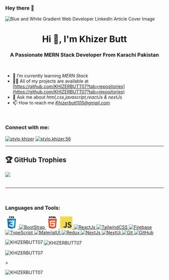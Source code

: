 ### Hey there 👋

<!--
**KHIZERBUTT07/KHIZERBUTT07** is a ✨ _special_ ✨ repository because its `README.md` (this file) appears on your GitHub profile.

Here are some ideas to get you started:

- 🔭 I’m currently working on ...
- 🌱 I’m currently learning ...
- 👯 I’m looking to collaborate on ...
- 🤔 I’m looking for help with ...
- 💬 Ask me about ...
- 📫 How to reach me: ...
- 😄 Pronouns: ...
- ⚡ Fun fact: ...
-->
![Blue and White Gradient Web Developer LinkedIn Article Cover Image](https://github.com/user-attachments/assets/d0d65855-b43f-4759-be9c-744103f2e00f)

 <h1 align="center">Hi 👋, I'm Khizer Butt</h1>
<h3 align="center">A Passionate MERN Stack Developer From Karachi Pakistan</h3>

<img align="right" width="300px" src="https://media3.giphy.com/media/qgQUggAC3Pfv687qPC/giphy.gif" alt="">


<p align="left"> <a href="https://twitter.com/" target="blank"><img src="https://img.shields.io/twitter/follow/?logo=twitter&style=for-the-badge" alt="" /></a> </p>

- 🌱 I’m currently learning *MERN Stack*
- 👨‍💻 All of my projects are available at [https://github.com/KHIZERBUTT07?tab=repositories](https://github.com/KHIZERBUTT07?tab=repositories)
- 💬 Ask me about *html,css,javascript,reactJs & nextJs*
- 📫 How to reach me *Khizerbutt105@gmail.com*
<br>

<h3 align="left">Connect with me:</h3>
<p align="left">
<a href="https://fb.com/Khizer Butt" target="blank"><img align="center" src="https://raw.githubusercontent.com/rahuldkjain/github-profile-readme-generator/master/src/images/icons/Social/facebook.svg" alt="stylo khizer" height="30" width="40" /></a>
<a href="https://instagram.com/khizer___butt___xyz" target="blank"><img align="center" src="https://raw.githubusercontent.com/rahuldkjain/github-profile-readme-generator/master/src/images/icons/Social/instagram.svg" alt="stylo.khizer.56" height="30" width="40" /></a>
</p>
<hr/>

## 🏆 GitHub Trophies
![](https://github-profile-trophy.vercel.app/?username=KhubaibAsif&theme=radical&no-frame=false&no-bg=true&margin-w=4)
<br>
<br>

<hr/>
<br>

<h3 align="left">Languages and Tools:</h3>
<p align="left"> <a href="https://www.w3schools.com/css/" target="_blank" rel="noreferrer"> <img src="https://raw.githubusercontent.com/devicons/devicon/master/icons/css3/css3-original-wordmark.svg" alt="css3" width="40" height="40"/> </a> 
 <a href="https://getbootstrap.com/" target="_blank" rel="noreferrer"> 
            <img src="https://cdn.jsdelivr.net/gh/devicons/devicon@latest/icons/bootstrap/bootstrap-original-wordmark.svg" alt="BootStrap" width="40" height="40" /> </a>
 <a href="https://www.w3.org/html/" target="_blank" rel="noreferrer"> <img src="https://raw.githubusercontent.com/devicons/devicon/master/icons/html5/html5-original-wordmark.svg" alt="html5" width="40" height="40"/> </a> <a href="https://developer.mozilla.org/en-US/docs/Web/JavaScript" target="_blank" rel="noreferrer"> <img src="https://raw.githubusercontent.com/devicons/devicon/master/icons/javascript/javascript-original.svg" alt="javascript" width="40" height="40"/> </a>
  <a href="https://react.dev/" target="_blank" rel="noreferrer">
<img src="https://cdn.jsdelivr.net/gh/devicons/devicon@latest/icons/react/react-original-wordmark.svg" alt="ReactJs" width="40" height="40" /> </a>
<a href="https://tailwindcss.com/" target="_blank" rel="noreferrer">
            <img src="https://cdn.jsdelivr.net/gh/devicons/devicon@latest/icons/tailwindcss/tailwindcss-plain-wordmark.svg"  alt="TailwindCSS" width="40" height="40"/> </a>
          <a href="https://firebase.google.com/" target="_blank" rel="noreferrer">
            <img src="https://cdn.jsdelivr.net/gh/devicons/devicon@latest/icons/firebase/firebase-plain-wordmark.svg" alt="Firebase" width="40" height="40"   /> </a>
             <a href="https://www.typescriptlang.org/" target="_blank" rel="noreferrer">
            <img src="https://cdn.jsdelivr.net/gh/devicons/devicon@latest/icons/typescript/typescript-plain.svg" alt="TypeScript" width="40" height="40"   /> </a>
          <a href="https://mui.com/material-ui/" target="_blank" rel="noreferrer">
            <img src="https://cdn.jsdelivr.net/gh/devicons/devicon@latest/icons/materialui/materialui-original.svg" alt="MaterialUI" width="40" height="40" /> </a>
            <a href="https://redux.js.org/" target="_blank" rel="noreferrer">
            <img src="https://cdn.jsdelivr.net/gh/devicons/devicon@latest/icons/redux/redux-original.svg"  alt="Redux" width="40" height="40"/> </a>
             <a href="https://nextjs.org/" target="_blank" rel="noreferrer">
            <img src="https://cdn.jsdelivr.net/gh/devicons/devicon@latest/icons/nextjs/nextjs-original-wordmark.svg"  alt="NextJs" width="40" height="40"/> </a>
            <a href="https://nextui.org/" target="_blank" rel="noreferrer">
            <img src="https://cdn.jsdelivr.net/gh/devicons/devicon@latest/icons/nextjs/nextjs-original.svg" alt="NextUi" width="40" height="40"/> </a>
         <a href="https://git-scm.com/" target="_blank" rel="noreferrer">
            <img src="https://cdn.jsdelivr.net/gh/devicons/devicon@latest/icons/git/git-plain-wordmark.svg"  alt="Git" width="40" height="40"/> </a>
 <a href="https://github.com/" target="_blank" rel="noreferrer">
            <img src="https://cdn.jsdelivr.net/gh/devicons/devicon@latest/icons/github/github-original-wordmark.svg" alt="GitHub" width="40" height="40"/> </a>
          
          
         
            
          
</p>

<p><img align="left" src="https://github-readme-stats.vercel.app/api/top-langs?username=KHIZERBUTT07&show_icons=true&locale=en&layout=compact" alt="KHIZERBUTT07" /></p>

<p>&nbsp;<img align="center" src="https://github-readme-stats.vercel.app/api?username=KHIZERBUTT07&show_icons=true&locale=en" alt="KHIZERBUTT07" /></p>

<p><img align="center" src="https://github-readme-streak-stats.herokuapp.com/?user=KHIZERBUTT07&" alt="KHIZERBUTT07" /></p>
>

<p align="left"> <img src="https://komarev.com/ghpvc/?username=KHIZERBUTT07&label=Profile%20views&color=0e75b6&style=flat" alt="KHIZERBUTT07" /> </p>

<p align="left"> <a href="https://twitter.com/" target="blank"><img src="https://img.shields.io/twitter/follow/?logo=twitter&style=for-the-badge" alt="" /></a> 
</p>


